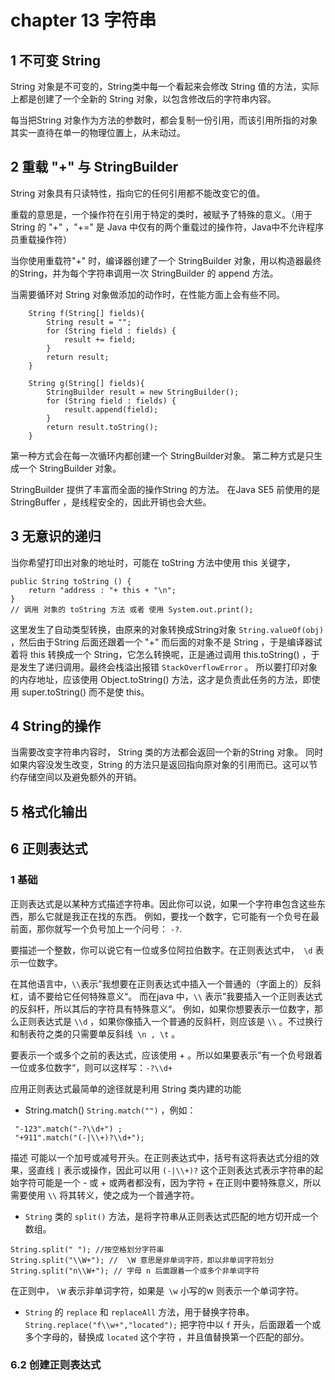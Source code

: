 # chapter 13 字符串
## 1 不可变 String
String 对象是不可变的，String类中每一个看起来会修改 String 值的方法，实际上都是创建了一个全新的 String 对象，以包含修改后的字符串内容。

每当把String 对象作为方法的参数时，都会复制一份引用，而该引用所指的对象其实一直待在单一的物理位置上，从未动过。

## 2 重载 "+" 与 StringBuilder
String 对象具有只读特性，指向它的任何引用都不能改变它的值。

重载的意思是，一个操作符在引用于特定的类时，被赋予了特殊的意义。（用于 String 的 "+" ，"+=" 是 Java 中仅有的两个重载过的操作符，Java中不允许程序员重载操作符）

当你使用重载符"+" 时，编译器创建了一个 StringBuilder 对象，用以构造器最终的String，并为每个字符串调用一次 StringBuilder 的 append 方法。


当需要循环对 String 对象做添加的动作时，在性能方面上会有些不同。

```
    String f(String[] fields){
        String result = "";
        for (String field : fields) {
            result += field;
        }
        return result;
    }

    String g(String[] fields){
        StringBuilder result = new StringBuilder();
        for (String field : fields) {
            result.append(field);
        }
        return result.toString();
    }
```
第一种方式会在每一次循环内都创建一个 StringBuilder对象。
第二种方式是只生成一个 StringBuilder 对象。

StringBuilder 提供了丰富而全面的操作String 的方法。
在Java SE5 前使用的是 StringBuffer ，是线程安全的，因此开销也会大些。

## 3 无意识的递归
当你希望打印出对象的地址时，可能在 toString 方法中使用 this 关键字，
```
public String toString () {
	return "address : "+ this + "\n";
}
// 调用 对象的 toString 方法 或者 使用 System.out.print();
```
这里发生了自动类型转换，由原来的对象转换成String对象 `String.valueOf(obj)` ，然后由于String 后面还跟着一个 "+" 而后面的对象不是 String ，于是编译器试着将 this 转换成一个 String，它怎么转换呢，正是通过调用 this.toString() ，于是发生了递归调用。最终会栈溢出报错 `StackOverflowError` 。
所以要打印对象的内存地址，应该使用 Object.toString() 方法，这才是负责此任务的方法，即使用 super.toString() 而不是使 this。

## 4 String的操作
当需要改变字符串内容时， String 类的方法都会返回一个新的String 对象。 同时如果内容没发生改变，String 的方法只是返回指向原对象的引用而已。这可以节约存储空间以及避免额外的开销。

## 5 格式化输出 

## 6 正则表达式

### 1 基础
正则表达式是以某种方式描述字符串。因此你可以说，如果一个字符串包含这些东西，那么它就是我正在找的东西。
例如，要找一个数字，它可能有一个负号在最前面，那你就写一个负号加上一个问号：  `-?`.

要描述一个整数，你可以说它有一位或多位阿拉伯数字。在正则表达式中，` \d` 表示一位数字。

在其他语言中，` \\ `表示”我想要在正则表达式中插入一个普通的（字面上的）反斜杠，请不要给它任何特殊意义“。
而在java 中，`\\` 表示”我要插入一个正则表达式的反斜杆，所以其后的字符具有特殊意义“。
例如，如果你想要表示一位数字，那么正则表达式是 `\\d` ，如果你像插入一个普通的反斜杆，则应该是 `\\` 。不过换行和制表符之类的只需要单反斜线` \n , \t` 。

要表示一个或多个之前的表达式，应该使用 + 。所以如果要表示”有一个负号跟着一位或多位数字“，则可以这样写：`-?\\d+`

应用正则表达式最简单的途径就是利用 String 类内建的功能
- String.match()
 `String.match("")`  ，例如：
```
 "-123".match("-?\\d+") ;
 "+911".match("(-|\\+)?\\d+");
```
描述 可能以一个加号或减号开头。在正则表达式中，括号有这将表达式分组的效果，竖直线 `|` 表示或操作，因此可以用 `(-|\\+)?` 
这个正则表达式表示字符串的起始字符可能是一个 - 或 + 或两者都没有，因为字符 + 在正则中要特殊意义，所以需要使用 `\\` 将其转义，使之成为一个普通字符。

- `String` 类的 `split()` 方法，是将字符串从正则表达式匹配的地方切开成一个数组。
```
String.split(" "); //按空格划分字符串
String.split("\\W+"); //  \W 意思是非单词字符，即以非单词字符划分
String.split("n\\W+"); // 字母 n 后面跟着一个或多个非单词字符
```
在正则中， `\W` 表示非单词字符，如果是` \w` 小写的w 则表示一个单词字符。

- `String` 的 `replace` 和 `replaceAll` 方法，用于替换字符串。
`String.replace("f\\w+","located");`  把字符中以 `f`  开头，后面跟着一个或多个字母的，替换成 `located` 这个字符 ，并且值替换第一个匹配的部分。


### 6.2 创建正则表达式

 
    


